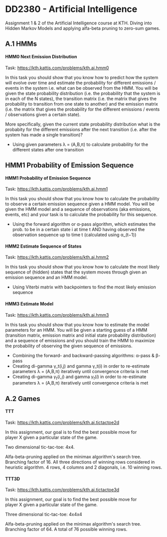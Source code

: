 # DD2380 - Artificial Intelligence

Assignment 1 & 2 of the Artificial Intelligence course at KTH. Diving into Hidden Markov Models and applying alfa-beta pruning to zero-sum games.

## A.1 HMMs

#### HMM0 Next Emission Distribution

Task: https://kth.kattis.com/problems/kth.ai.hmm0

In this task you should show that you know how to predict how the system will evolve over time and estimate the probability for different emissions / events in the system i.e. what can be observed from the HMM. You will be given the state probability distribution (i.e. the probability that the system is in each of the N states), the transition matrix (i.e. the matrix that gives the probability to transition from one state to another) and the emission matrix (i.e. the matrix that gives the probability for the different emissions / events / observations given a certain state).

More specifically, given the current state probability distribution what is the probabity for the different emissions after the next transition (i.e. after the system has made a single transition)?

- Using given parameters λ = (A,B,π) to calculate probability for the different states after one transition

## HMM1 Probability of Emission Sequence

#### HMM1 Probability of Emission Sequence

Task: https://kth.kattis.com/problems/kth.ai.hmm1

In this task you should show that you know how to calculate the probability to observe a certain emission sequence given a HMM model. You will be given the HMM model and a sequence of observations (aka emissions, events, etc) and your task is to calculate the probability for this sequence.

- Using the forward algorithm or α-pass algorithm, which estimates the prob. to be in a certain state i at time t AND having observed the observation sequence up to time t (calculated using α_(t−1))

#### HMM2 Estimate Sequence of States

Task: https://kth.kattis.com/problems/kth.ai.hmm2

In this task you should show that you know how to calculate the most likely sequence of (hidden) states that the system moves through given an emission sequence and an HMM model.

- Using Viterbi matrix with backpointers to find the most likely emission sequence

#### HMM3 Estimate Model

Task: https://kth.kattis.com/problems/kth.ai.hmm3

In this task you should show that you know how to estimate the model parameters for an HMM. You will be given a starting guess of a HMM (transition matrix, emission matrix and initial state probability distribution) and a sequence of emissions and you should train the HMM to maximize the probability of observing the given sequence of emissions.

- Combining the forward- and backward-passing algorithms: α-pass & β-pass
- Creating di-gamma γ_t(i,j) and gamma γ_t(i) in order to re-estimate parameters λ = (A,B,π)  iteratively until convergence criteria is met
- Creating di-gamma $γ_{t}(i,j)$ and gamma $γ_{t}(i)$ in order to re-estimate parameters λ = (A,B,π)  iteratively until convergence criteria is met


## A.2 Games

#### TTT

Task: https://kth.kattis.com/problems/kth.ai.tictactoe2d

In this assignment, our goal is to find the best possible move for player X given a particular state of the game.

Two dimensional tic-tac-toe: 4x4.

Alfa-beta-pruning applied on the minimax algorithm's search tree. Branching factor of 16. All three directions of winning rows considered in heuristic algorithm. 4 rows, 4 columns and 2 diagonals, i.e. 10 winning rows.

#### TTT3D

Task: https://kth.kattis.com/problems/kth.ai.tictactoe3d

In this assignment, our goal is to find the best possible move for player X given a particular state of the game.

Three dimensional tic-tac-toe: 4x4x4

Alfa-beta-pruning applied on the minimax algorithm's search tree. Branching factor of 64. A total of 76 possible winning rows.
